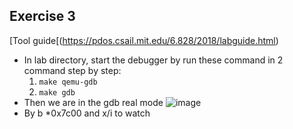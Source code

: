 **Exercise 3**
---
[Tool guide[(https://pdos.csail.mit.edu/6.828/2018/labguide.html)
- In lab directory, start the debugger by run these command in 2 command step by step:
    1. `make qemu-gdb`
    2. `make gdb`
- Then we are in the gdb real mode
  ![image](https://github.com/vilesport/General-Xv6/assets/89498002/fdc067af-aeec-4094-9850-4c9709bde8d1)
- By b *0x7c00 and x/i to watch
